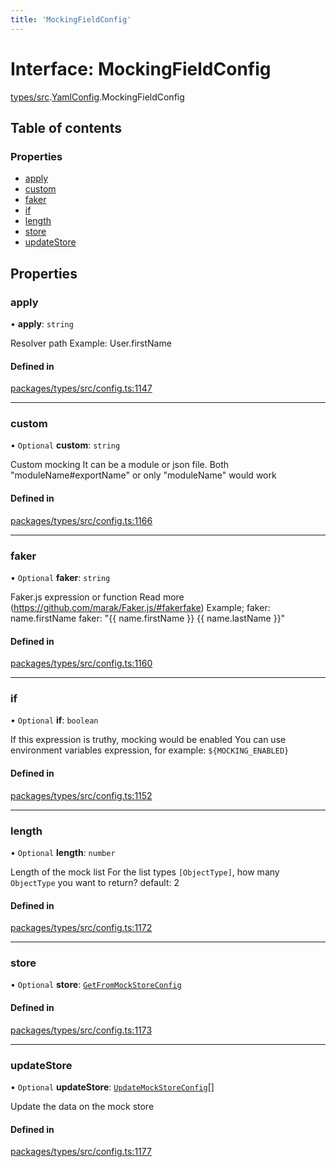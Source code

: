 ```yaml
---
title: 'MockingFieldConfig'
---
```


# Interface: MockingFieldConfig

[types/src](../modules/types_src).[YamlConfig](../modules/types_src.YamlConfig).MockingFieldConfig

## Table of contents

### Properties

- [apply](types_src.YamlConfig.MockingFieldConfig#apply)
- [custom](types_src.YamlConfig.MockingFieldConfig#custom)
- [faker](types_src.YamlConfig.MockingFieldConfig#faker)
- [if](types_src.YamlConfig.MockingFieldConfig#if)
- [length](types_src.YamlConfig.MockingFieldConfig#length)
- [store](types_src.YamlConfig.MockingFieldConfig#store)
- [updateStore](types_src.YamlConfig.MockingFieldConfig#updatestore)

## Properties

### apply

• **apply**: `string`

Resolver path
Example: User.firstName

#### Defined in

[packages/types/src/config.ts:1147](https://github.com/Urigo/graphql-mesh/blob/master/packages/types/src/config.ts#L1147)

___

### custom

• `Optional` **custom**: `string`

Custom mocking
It can be a module or json file.
Both "moduleName#exportName" or only "moduleName" would work

#### Defined in

[packages/types/src/config.ts:1166](https://github.com/Urigo/graphql-mesh/blob/master/packages/types/src/config.ts#L1166)

___

### faker

• `Optional` **faker**: `string`

Faker.js expression or function
Read more (https://github.com/marak/Faker.js/#fakerfake)
Example;
faker: name.firstName
faker: "{{ name.firstName }} {{ name.lastName }}"

#### Defined in

[packages/types/src/config.ts:1160](https://github.com/Urigo/graphql-mesh/blob/master/packages/types/src/config.ts#L1160)

___

### if

• `Optional` **if**: `boolean`

If this expression is truthy, mocking would be enabled
You can use environment variables expression, for example: `${MOCKING_ENABLED}`

#### Defined in

[packages/types/src/config.ts:1152](https://github.com/Urigo/graphql-mesh/blob/master/packages/types/src/config.ts#L1152)

___

### length

• `Optional` **length**: `number`

Length of the mock list
For the list types `[ObjectType]`, how many `ObjectType` you want to return?
default: 2

#### Defined in

[packages/types/src/config.ts:1172](https://github.com/Urigo/graphql-mesh/blob/master/packages/types/src/config.ts#L1172)

___

### store

• `Optional` **store**: [`GetFromMockStoreConfig`](types_src.YamlConfig.GetFromMockStoreConfig)

#### Defined in

[packages/types/src/config.ts:1173](https://github.com/Urigo/graphql-mesh/blob/master/packages/types/src/config.ts#L1173)

___

### updateStore

• `Optional` **updateStore**: [`UpdateMockStoreConfig`](types_src.YamlConfig.UpdateMockStoreConfig)[]

Update the data on the mock store

#### Defined in

[packages/types/src/config.ts:1177](https://github.com/Urigo/graphql-mesh/blob/master/packages/types/src/config.ts#L1177)

